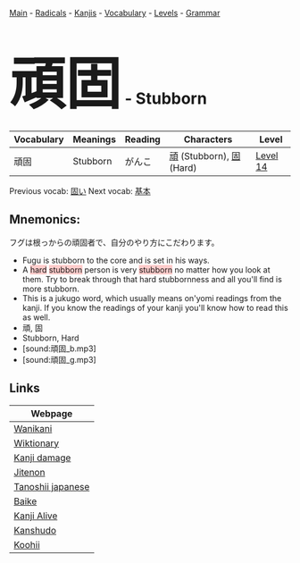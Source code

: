 <style> bigfont {font-size: 100px}</style>
[Main](../README.md) -
[Radicals](../radicals.md) -
[Kanjis](../kanjis.md) -
[Vocabulary](../vocabulary.md) -
[Levels](../levels.md) -
[Grammar](../grammar.md)
# <bigfont> 頑固</bigfont> - Stubborn 

| Vocabulary | Meanings | Reading | Characters | Level |
| --- | --- | --- | --- | --- |
| 頑固 | Stubborn | がんこ |  [頑](../kanjis/頑.md) (Stubborn), [固](../kanjis/固.md) (Hard) | [Level 14](../levels/wk_level14.md) |

Previous vocab: [固い](固い.md) Next vocab: [基本](基本.md) 

## Mnemonics:
フグは根っからの頑固者で、自分のやり方にこだわります。
* Fugu is stubborn to the core and is set in his ways.
* A <span style="background-color:#ffcccb"> hard</span> <span style="background-color:#ffcccb"> stubborn</span> person is very <span style="background-color:#ffcccb"> stubborn</span> no matter how you look at them. Try to break through that hard stubbornness and all you'll find is more stubborn.
* This is a jukugo word, which usually means on'yomi readings from the kanji. If you know the readings of your kanji you'll know how to read this as well.
* 頑, 固
* Stubborn, Hard
* [sound:頑固_b.mp3]
* [sound:頑固_g.mp3]


## Links 

| Webpage |
| --- |
| [Wanikani          ](https://www.wanikani.com/kanji/頑固) |
| [Wiktionary        ](https://en.wiktionary.org/wiki/頑固) |
| [Kanji damage      ](http://www.kanjidamage.com/kanji/search?utf8=✓&q=頑固) |
| [Jitenon           ](https://jitenon.com/kanji/頑固) |
| [Tanoshii japanese ](https://www.tanoshiijapanese.com/dictionary/kanji.cfm?k=頑固) |
| [Baike             ](https://baike.baidu.com/item/頑固) |
| [Kanji Alive       ](https://app.kanjialive.com/頑固) |
| [Kanshudo          ](https://www.kanshudo.com/searchmn?q=頑固) |
| [Koohii            ](https://kanji.koohii.com/study/kanji/頑固) |
